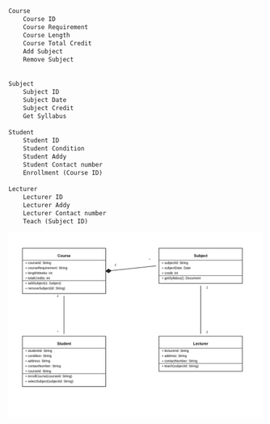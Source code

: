     Course
        Course ID
        Course Requirement
        Course Length
        Course Total Credit
        Add Subject
        Remove Subject


    Subject
        Subject ID
        Subject Date
        Subject Credit
        Get Syllabus

    Student
        Student ID
        Student Condition
        Student Addy
        Student Contact number
        Enrollment (Course ID)

    Lecturer
        Lecturer ID
        Lecturer Addy
        Lecturer Contact number
        Teach (Subject ID)



![alt text](image-3.png)